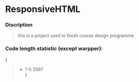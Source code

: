 # ResponsiveHTML
### Discription
> this is a project used to finish course design programme
### Code length statistic (except warpper):<br>
{
> * 1-5    2597<br>
}